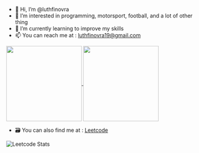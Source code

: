 - 👋 Hi, I’m @luthfinovra
- 👀 I’m interested in programming, motorsport, football, and a lot of other thing
- 🌱 I’m currently learning to improve my skills
- 📫 You can reach me at : luthfinovra19@gmail.com

<a href="https://github.com/luthfinovra">
  <img height=200 align="center" src="https://github-readme-stats.vercel.app/api?username=luthfinovra&theme=dark" />
</a>
<a href="https://github.com/luthfinovra/cinelog">
  <img height=200 align="center" src="https://github-readme-stats.vercel.app/api/top-langs?username=luthfinovra&layout=compact&langs_count=8&card_width=320&theme=dark" />
</a>

- 🗃️ You can also find me at : [Leetcode](https://leetcode.com/luthfinovra/)

![Leetcode Stats](https://leetcard.jacoblin.cool/luthfinovra?theme=dark)
<!---
luthfinovra/luthfinovra is a ✨ special ✨ repository because its `README.md` (this file) appears on your GitHub profile.
You can click the Preview link to take a look at your changes.
--->
